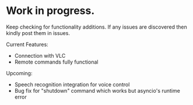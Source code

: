 # Work in progress.
Keep checking for functionality additions. If any issues are discovered then kindly post them in issues.

Current Features:
* Connection with VLC
* Remote commands fully functional

Upcoming:
* Speech recognition integration for voice control
* Bug fix for "shutdown" command which works but asyncio's runtime error

